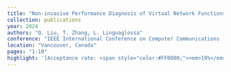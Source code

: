 ```yaml
---
title: "Non-invasive Performance Diagnosis of Virtual Network Functions with Limited Knowledge"
collection: publications
year: 2024
authors: "Q. Liu, T. Zhang, L. Linguaglossa"
conference: "IEEE International Conference on Computer Communications (INFOCOM)"
location: "Vancouver, Canada"
pages: "1-10"
highlight: '[Acceptance rate: <span style="color:#FF0000;"><em>19%</em></span>]'
---
```



